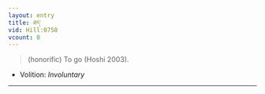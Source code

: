 ```yaml
---
layout: entry
title: ཐད་
vid: Hill:0758
vcount: 0
---
```

> (honorific) To go (Hoshi 2003)\.

* Volition: _Involuntary_

---


